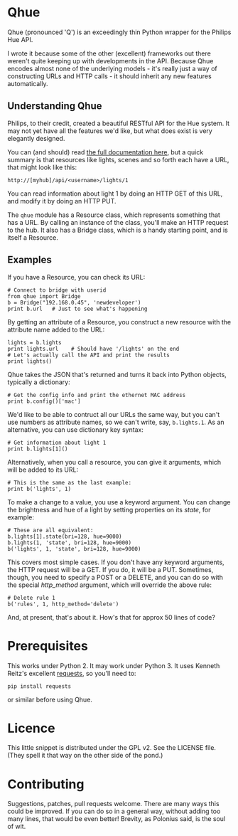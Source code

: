 # Qhue

Qhue (pronounced 'Q') is an exceedingly thin Python wrapper for the Philips Hue API.

I wrote it because some of the other (excellent) frameworks out there weren't quite keeping up with developments in the API.  Because Qhue encodes almost none of the underlying models - it's really just a way of constructing URLs and HTTP calls - it should inherit any new features automatically.

## Understanding Qhue

Philips, to their credit, created a beautiful RESTful API for the Hue system.  It may not yet have all the features we'd like, but what does exist is very elegantly designed.  

You can (and should) read [the full documentation here](http://www.developers.meethue.com/philips-hue-api), but a quick summary is that resources like lights, scenes and so forth each have a URL, that might look like this:

    http://[myhub]/api/<username>/lights/1

You can read information about light 1 by doing an HTTP GET of this URL, and modify it by doing an HTTP PUT.

The `qhue` module has a Resource class, which represents something that has a URL. By calling an instance of the class, you'll make an HTTP request to the hub.  It also has a Bridge class, which is a handy starting point, and is itself a Resource. 

## Examples

If you have a Resource, you can check its URL:

    # Connect to bridge with userid
    from qhue import Bridge
    b = Bridge("192.168.0.45", 'newdeveloper')
    print b.url   # Just to see what's happening

By getting an attribute of a Resource, you construct a new resource with the attribute name added to the URL:

    lights = b.lights
    print lights.url    # Should have '/lights' on the end
    # Let's actually call the API and print the results
    print lights()  

Qhue takes the JSON that's returned and turns it back into Python objects, typically a dictionary:

    # Get the config info and print the ethernet MAC address
    print b.config()['mac']

We'd like to be able to contruct all our URLs the same way, but you can't use numbers as attribute names, so we can't write, say, `b.lights.1`.  As an alternative, you can use dictionary key syntax:

    # Get information about light 1
    print b.lights[1]()

Alternatively, when you call a resource, you can give it arguments, which will be added to its URL:

    # This is the same as the last example:
    print b('lights', 1)

To make a change to a value, you use a keyword argument.  You can change the brightness and hue of a light by setting properties on its *state*, for example:

    # These are all equivalent:
    b.lights[1].state(bri=128, hue=9000)
    b.lights(1, 'state', bri=128, hue=9000)
    b('lights', 1, 'state', bri=128, hue=9000)

This covers most simple cases.  If you don't have any keyword arguments, the HTTP request will be a GET.  If you do, it will be a PUT.  Sometimes, though, you need to specify a POST or a DELETE, and you can do so with the special *http_method* argument, which will override the above rule:

    # Delete rule 1
    b('rules', 1, http_method='delete')

And, at present, that's about it.  How's that for approx 50 lines of code?


# Prerequisites

This works under Python 2.  It may work under Python 3.  It uses Kenneth Reitz's excellent [requests](http://docs.python-requests.org/en/latest/), so you'll need to:

    pip install requests

or similar before using Qhue.


# Licence

This little snippet is distributed under the GPL v2. See the LICENSE file. (They spell it that way on the other side of the pond.)

# Contributing

Suggestions, patches, pull requests welcome.  There are many ways this could be improved.  If you can do so in a general way, without adding too many lines, that would be even better!  Brevity, as Polonius said, is the soul of wit.

